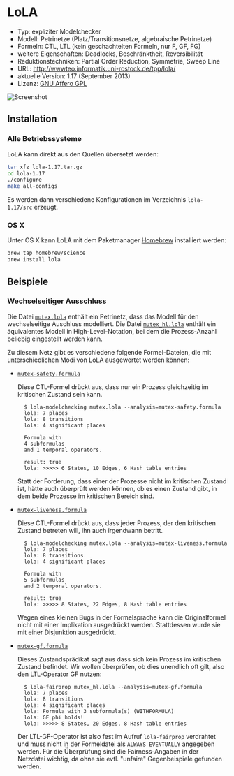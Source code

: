 # LoLA

- Typ: expliziter Modelchecker
- Modell: Petrinetze (Platz/Transitionsnetze, algebraische Petrinetze)
- Formeln: CTL, LTL (kein geschachtelten Formeln, nur F, GF, FG)
- weitere Eigenschaften: Deadlocks, Beschränktheit, Reversibilität
- Reduktionstechniken: Partial Order Reduction, Symmetrie, Sweep Line
- URL: http://wwwteo.informatik.uni-rostock.de/tpp/lola/
- aktuelle Version: 1.17 (September 2013)
- Lizenz: [GNU Affero GPL](http://www.gnu.org/licenses/agpl-3.0.html)

![Screenshot](https://raw.github.com/nlohmann/cgv_uebung/master/LoLA/screen.png "Screenshot")

## Installation

### Alle Betriebssysteme

LoLA kann direkt aus den Quellen übersetzt werden:

```bash
tar xfz lola-1.17.tar.gz
cd lola-1.17
./configure
make all-configs
```

Es werden dann verschiedene Konfigurationen im Verzeichnis `lola-1.17/src` erzeugt.

### OS X

Unter OS X kann LoLA mit dem Paketmanager [Homebrew](http://brew.sh) installiert werden:

```bash
brew tap homebrew/science 
brew install lola
```

## Beispiele

### Wechselseitiger Ausschluss

Die Datei [`mutex.lola`](examples/mutex.lola) enthält ein Petrinetz, dass das Modell für den wechselseitige Auschluss modelliert. Die Datei [`mutex_hl.lola`](examples/mutex_hl.lola) enthält ein äquivalentes Modell in High-Level-Notation, bei dem die Prozess-Anzahl beliebig eingestellt werden kann.

Zu diesem Netz gibt es verschiedene folgende Formel-Dateien, die mit unterschiedlichen Modi von LoLA ausgewertet werden können:

- [`mutex-safety.formula`](examples/mutex-safety.formula)
  
  Diese CTL-Formel drückt aus, dass nur ein Prozess gleichzeitig im kritischen Zustand sein kann.
  
        $ lola-modelchecking mutex.lola --analysis=mutex-safety.formula
        lola: 7 places
        lola: 8 transitions
        lola: 4 significant places
        
        Formula with 
        4 subformulas
        and 1 temporal operators.
        
        result: true
        lola: >>>>> 6 States, 10 Edges, 6 Hash table entries
  
  Statt der Forderung, dass einer der Prozesse nicht im kritischen Zustand ist, hätte auch überprüft werden können, ob es einen Zustand gibt, in dem beide Prozesse im kritischen Bereich sind.

- [`mutex-liveness.formula`](examples/mutex-liveness.formula)

  Diese CTL-Formel drückt aus, dass jeder Prozess, der den kritischen Zustand betreten will, ihn auch irgendwann betritt.

        $ lola-modelchecking mutex.lola --analysis=mutex-liveness.formula
        lola: 7 places
        lola: 8 transitions
        lola: 4 significant places
        
        Formula with 
        5 subformulas
        and 2 temporal operators.
        
        result: true
        lola: >>>>> 8 States, 22 Edges, 8 Hash table entries
  
  Wegen eines kleinen Bugs in der Formelsprache kann die Originalformel nicht mit einer Implikation ausgedrückt werden. Stattdessen wurde sie mit einer Disjunktion ausgedrückt.

- [`mutex-gf.formula`](examples/mutex-gf.formula)

  Dieses Zustandsprädikat sagt aus dass sich kein Prozess im kritischen Zustand befindet. Wir wollen überprüfen, ob dies unendlich oft gilt, also den LTL-Operator GF nutzen:

        $ lola-fairprop mutex_hl.lola --analysis=mutex-gf.formula 
        lola: 7 places
        lola: 8 transitions
        lola: 4 significant places
        lola: Formula with 3 subformula(s) (WITHFORMULA)
        lola: GF phi holds!
        lola: >>>>> 8 States, 20 Edges, 8 Hash table entries
  
  Der LTL-GF-Operator ist also fest im Aufruf `lola-fairprop` verdrahtet und muss nicht in der Formeldatei als `ALWAYS EVENTUALLY` angegeben werden. Für die Überprüfung sind die Fairness-Angaben in der Netzdatei wichtig, da ohne sie evtl. "unfaire" Gegenbeispiele gefunden werden.
